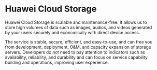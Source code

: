 # Huawei Cloud Storage

Huawei Cloud Storage is scalable and maintenance-free. It allows us to store high volumes of data such as images, audios, and videos generated by your users securely and economically with direct device access.

The service is stable, secure, efficient, and easy-to-use, and can free you from development, deployment, O&M, and capacity expansion of storage servers. Developers do not need to pay attention to indicators such as availability, reliability, and durability and can focus on service capability building and operations, improving user experience.


